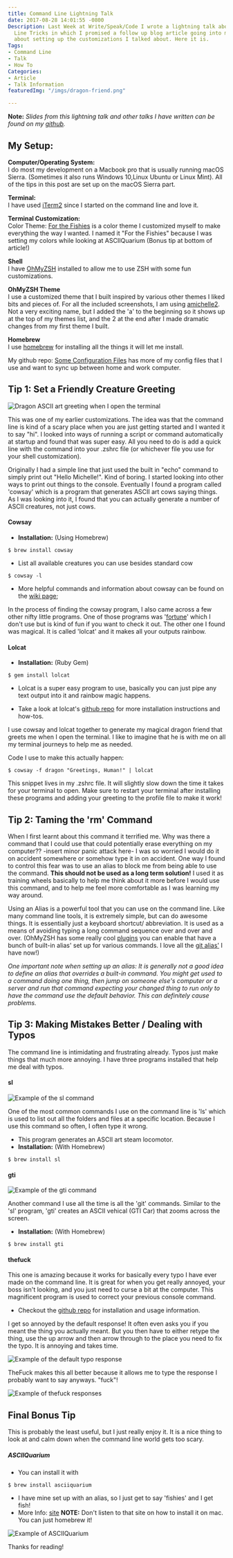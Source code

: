 ```yaml
---
title: Command Line Lightning Talk
date: 2017-08-28 14:01:55 -0800
Description: Last Week at Write/Speak/Code I wrote a lightning talk about Command
  Line Tricks in which I promised a follow up blog article going into more detail
  about setting up the customizations I talked about. Here it is.
Tags:
- Command Line
- Talk
- How To
Categories:
- Article
- Talk Information
featuredImg: "/imgs/dragon-friend.png"

---
```

**Note:** *Slides from this lightning talk and other talks I have written can be found on my [github](https://github.com/michellejl/Talk-Slides/).*

## My Setup:

**Computer/Operating System:**
<br />I do most my development on a Macbook pro that is usually running macOS Sierra. (Sometimes it also runs Windows 10,Linux Ubuntu or Linux Mint). All of the tips in this post are set up on the macOS Sierra part.

**Terminal:**<br />
I have used [iTerm2](https://www.iterm2.com/) since I started on the command line and love it.

**Terminal Customization:**<br />
Color Theme: [For the Fishies](https://github.com/michellejl/Some_Configuration_files/blob/master/iterm/colors/ForTheFishies.itermcolors) is a color theme I customized myself to make everything the way I wanted. I named it "For the Fishies" because I was setting my colors while looking at ASCIIQuarium (Bonus tip at bottom of article!)

**Shell**<br />
I have [OhMyZSH](http://ohmyz.sh/) installed to allow me to use ZSH with some fun customizations.

**OhMyZSH Theme**<br />
I use a customized theme that I built inspired by various other themes I liked bits and pieces of. For all the included screenshots, I am using [amichelle2](https://github.com/michellejl/Some_Configuration_files/blob/master/zsh/themes/amichelle2.zsh-theme). Not a very exciting name, but I added the 'a' to the beginning so it shows up at the top of my themes list, and the 2 at the end after I made dramatic changes from my first theme I built.

**Homebrew**<br />
I use [homebrew](https://brew.sh/) for installing all the things it will let me install.

My github repo: [Some Configuration Files](https://github.com/michellejl/Some_Configuration_files) has more of my config files that I use and want to sync up between home and work computer.

## Tip 1: Set a Friendly Creature Greeting

![Dragon ASCII art greeting when I open the terminal](/imgs/dragon-friend.png)

This was one of my earlier customizations. The idea was that the command line is kind of a scary place when you are just getting started and I wanted it to say "hi". I looked into ways of running a script or command automatically at startup and found that was super easy. All you need to do is add a quick line with the command into your .zshrc file (or whichever file you use for your shell customization).

Originally I had a simple line that just used the built in "echo" command to simply print out "Hello Michelle!". Kind of boring. I started looking into other ways to print out things to the console. Eventually I found a program called 'cowsay' which is a program that generates ASCII art cows saying things. As I was looking into it, I found that you can actually generate a number of ASCII creatures, not just cows.

#### Cowsay

* **Installation:** (Using Homebrew)
```
$ brew install cowsay
```

* List all available creatures you can use besides standard cow
```
$ cowsay -l
```

* More helpful commands and information about cowsay can be found on the [wiki page](https://en.wikipedia.org/wiki/Cowsay);

In the process of finding the cowsay program, I also came across a few other nifty little programs. One of those programs was '[fortune](https://en.wikipedia.org/wiki/Fortune_(Unix))' which I don't use but is kind of fun if you want to check it out. The other one I found was magical. It is called 'lolcat' and it makes all your outputs rainbow.

#### Lolcat

* **Installation:** (Ruby Gem)
```
$ gem install lolcat
```

* Lolcat is a super easy program to use, basically you can just pipe any text output into it and rainbow magic happens.

* Take a look at lolcat's [github repo](https://github.com/busyloop/lolcat) for more installation instructions and how-tos.

I use cowsay and lolcat together to generate my magical dragon friend that greets me when I open the terminal. I like to imagine that he is with me on all my terminal journeys to help me as needed.

Code I use to make this actually happen:
```
$ cowsay -f dragon "Greetings, Human!" | lolcat
```
This snippet lives in my .zshrc file. It will slightly slow down the time it takes for your terminal to open. Make sure to restart your terminal after installing these programs and adding your greeting to the profile file to make it work!


## Tip 2: Taming the 'rm' Command

When I first learnt about this command it terrified me. Why was there a command that I could use that could potentially erase everything on my computer?? -insert minor panic attack here- I was so worried I would do it on accident somewhere or somehow type it in on accident. One way I found to control this fear was to use an alias to block me from being able to use the command. **This should not be used as a long term solution!** I used it as training wheels basically to help me think about it more before I would use this command, and to help me feel more comfortable as I was learning my way around.

Using an Alias is a powerful tool that you can use on the command line. Like many command line tools, it is extremely simple, but can do awesome things. It is essentially just a keyboard shortcut/ abbreviation. It is used as a means of avoiding typing a long command sequence over and over and over. (OhMyZSH has some really cool [plugins](https://github.com/robbyrussell/oh-my-zsh/tree/master/plugins) you can enable that have a bunch of built-in alias' set up for various commands. I love all the [git alias'](https://github.com/robbyrussell/oh-my-zsh/wiki/Plugin:git) I have now!)

*One important note when setting up an alias: It is generally not a good idea to define an alias that overrides a built-in command. You might get used to a command doing one thing, then jump on someone else's computer or a server and run that command expecting your changed thing to run only to have the command use the default behavior. This can definitely cause problems.*

## Tip 3: Making Mistakes Better / Dealing with Typos
The command line is intimidating and frustrating already. Typos just make things that much more annoying. I have three programs installed that help me deal with typos.


#### sl

![Example of the sl command](/imgs/sl.gif)

One of the most common commands I use on the command line is 'ls' which is used to list out all the folders and files at a specific location. Because I use this command so often, I often type it wrong.

* This program generates an ASCII art steam locomotor.
* **Installation:** (With Homebrew)
```
$ brew install sl
```

#### gti

![Example of the gti command](/imgs/gti.gif)

Another command I use all the time is all the 'git' commands. Similar to the 'sl' program, 'gti' creates an ASCII vehical (GTI Car) that zooms across the screen.

* **Installation:** (With Homebrew)
```
$ brew install gti
```


#### thefuck

This one is amazing because it works for basically every typo I have ever made on the command line. It is great for when you get really annoyed, your boss isn't looking, and you just need to curse a bit at the computer. This magnificent program is used to correct your previous console command.

* Checkout the [github repo](https://github.com/nvbn/thefuck) for installation and usage information.

I get so annoyed by the default response! It often even asks you if you meant the thing you actually meant. But you then have to either retype the thing, use the up arrow and then arrow through to the place you need to fix the typo. It is annoying and takes time.

![Example of the default typo response](/imgs/typo.png)

TheFuck makes this all better because it allows me to type the response I probably want to say anyways. "fuck"!

![Example of thefuck responses](/imgs/typo.gif)

## Final Bonus Tip

This is probably the least useful, but I just really enjoy it. It is a nice thing to look at and calm down when the command line world gets too scary.

##### ASCIIQuarium

* You can install it with
```
$ brew install asciiquarium
```
* I have mine set up with an alias, so I just get to say 'fishies' and I get fish!
* More Info: [site](http://www.robobunny.com/projects/asciiquarium/html/) **NOTE:** Don't listen to that site on how to install it on mac. You can just homebrew it!

![Example of ASCIIQuarium](/imgs/fishies.gif)

Thanks for reading!